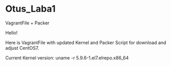 # Otus_Laba1
VagrantFile + Packer

Hello!

Here is VagrantFile with updated Kernel and Packer Script for download and adjust CentOS7. 

Current Kernel version:
uname -r
5.9.6-1.el7.elrepo.x86_64

